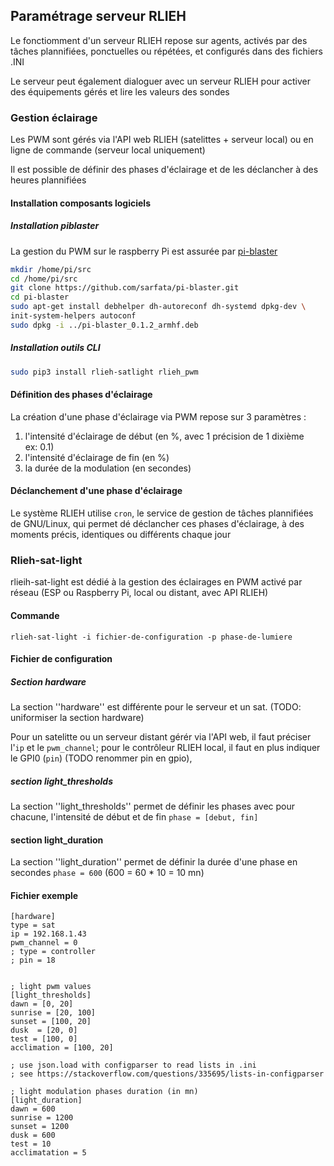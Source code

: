 ## Paramétrage serveur RLIEH
Le fonctiomment d'un serveur RLIEH repose sur agents, activés par des tâches plannifiées, ponctuelles ou répétées, et configurés dans des fichiers .INI

Le serveur peut également dialoguer avec un serveur RLIEH pour activer des équipements gérés et lire les valeurs des sondes

### Gestion éclairage 
Les PWM sont gérés via l'API web RLIEH (satelittes + serveur local) ou en ligne de commande (serveur local uniquement)

Il est possible de définir des phases d'éclairage et de les déclancher à des heures plannifiées 

#### Installation composants logiciels

##### Installation piblaster

La gestion du PWM sur le raspberry Pi est assurée par [pi-blaster](https://github.com/sarfata/pi-blaster)
```bash
mkdir /home/pi/src
cd /home/pi/src
git clone https://github.com/sarfata/pi-blaster.git
cd pi-blaster
sudo apt-get install debhelper dh-autoreconf dh-systemd dpkg-dev \
init-system-helpers autoconf
sudo dpkg -i ../pi-blaster_0.1.2_armhf.deb
```
##### Installation outils CLI

```bash
sudo pip3 install rlieh-satlight rlieh_pwm 
```

#### Définition des phases d'éclairage

La création d'une phase d'éclairage via PWM repose sur 3 paramètres : 
1. l'intensité d'éclairage de début (en %, avec 1 précision de 1 dixième ex: 0.1)
2. l'intensité d'éclairage de fin (en %)
3. la durée de la modulation (en secondes)

#### Déclanchement d'une phase d'éclairage

Le système RLIEH utilise `cron`, le service de gestion de tâches plannifiées de GNU/Linux, qui permet dé déclancher ces phases d'éclairage, à des moments précis, identiques ou différents chaque jour 

### Rlieh-sat-light

rlieih-sat-light est dédié à la gestion des éclairages en PWM activé par réseau (ESP ou Raspberry Pi, local ou distant, avec API RLIEH)


#### Commande 
```
rlieh-sat-light -i fichier-de-configuration -p phase-de-lumiere
```

#### Fichier de configuration

##### Section hardware
La section ''hardware'' est différente pour le serveur et un sat. (TODO: uniformiser la section hardware)

Pour un satelitte ou un serveur distant gérér via l'API web, il faut préciser l'`ip` et le `pwm_channel`; pour le contrôleur RLIEH local, il faut en plus indiquer le GPI0 (`pin`) (TODO renommer pin en gpio),

##### section light_thresholds

La section ''light_thresholds'' permet de définir les phases avec pour chacune, l'intensité de début et de fin
`phase = [debut, fin]`

#### section light_duration

La section ''light_duration'' permet de définir la durée d'une phase en secondes
`phase = 600` (600 = 60 * 10 = 10 mn)  

#### Fichier exemple
```
[hardware]
type = sat
ip = 192.168.1.43
pwm_channel = 0
; type = controller
; pin = 18


; light pwm values
[light_thresholds]
dawn = [0, 20]
sunrise = [20, 100]
sunset = [100, 20]
dusk  = [20, 0]
test = [100, 0]
acclimation = [100, 20]

; use json.load with configparser to read lists in .ini
; see https://stackoverflow.com/questions/335695/lists-in-configparser

; light modulation phases duration (in mn)
[light_duration]
dawn = 600
sunrise = 1200
sunset = 1200
dusk = 600
test = 10
acclimatation = 5 
```

